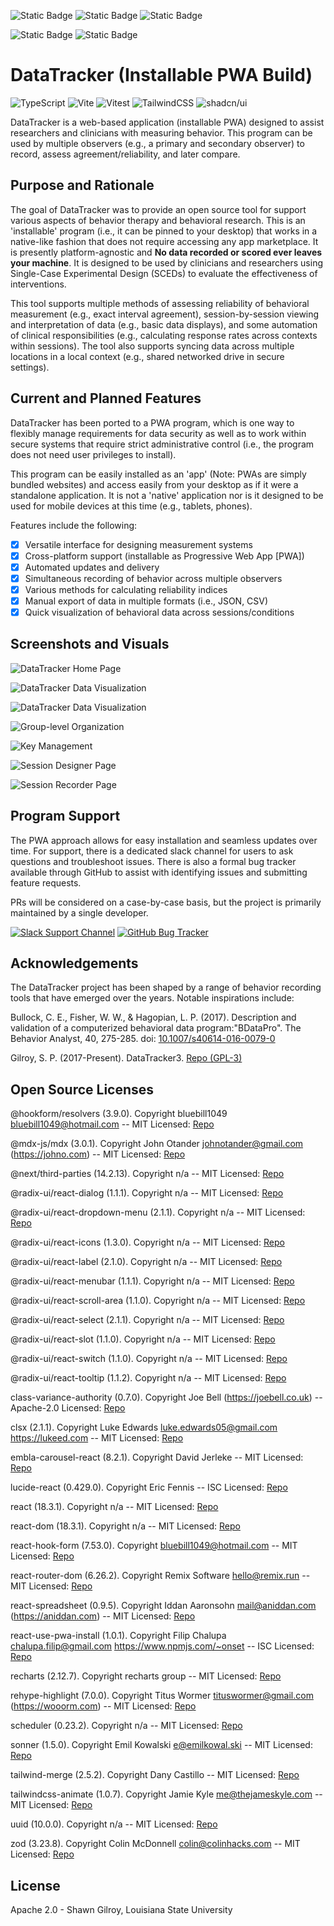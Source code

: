 ![Static Badge](https://img.shields.io/badge/Coverage_(Lines)-99.88%-green) ![Static Badge](https://img.shields.io/badge/Coverage_(Branches)-97.66%-green) ![Static Badge](https://img.shields.io/badge/Coverage_(Functions)-100.00%-green)

![Static Badge](https://img.shields.io/badge/Version-0.4.3-blue) ![Static Badge](https://img.shields.io/badge/License-Apache_2.0-purple)

# DataTracker (Installable PWA Build)

![TypeScript](https://img.shields.io/badge/TypeScript-3178C6?logo=typescript&logoColor=fff) ![Vite](https://img.shields.io/badge/Vite-646CFF?logo=vite&logoColor=fff) ![Vitest](https://img.shields.io/badge/Vitest-6E9F18?logo=vitest&logoColor=fff) ![TailwindCSS](https://img.shields.io/badge/Tailwind%20CSS-%2338B2AC.svg?logo=tailwind-css&logoColor=white) ![shadcn/ui](https://img.shields.io/badge/shadcn%2Fui-000?logo=shadcnui&logoColor=fff)

DataTracker is a web-based application (installable PWA) designed to assist researchers and clinicians with measuring behavior. This program can be used by multiple observers (e.g., a primary and secondary observer) to record, assess agreement/reliability, and later compare.

## Purpose and Rationale

The goal of DataTracker was to provide an open source tool for support various aspects of behavior therapy and behavioral research. This is an 'installable' program (i.e., it can be pinned to your desktop) that works in a native-like fashion that does not require accessing any app marketplace. It is presently platform-agnostic and **No data recorded or scored ever leaves your machine**. It is designed to be used by clinicians and researchers using Single-Case Experimental Design (SCEDs) to evaluate the effectiveness of interventions.

This tool supports multiple methods of assessing reliability of behavioral measurement (e.g., exact interval agreement), session-by-session viewing and interpretation of data (e.g., basic data displays), and some automation of clinical responsibilities (e.g., calculating response rates across contexts within sessions). The tool also supports syncing data across multiple locations in a local context (e.g., shared networked drive in secure settings).

## Current and Planned Features

DataTracker has been ported to a PWA program, which is one way to flexibly manage requirements for data security as well as to work within secure systems that require strict administrative control (i.e., the program does not need user privileges to install).

This program can be easily installed as an 'app' (Note: PWAs are simply bundled websites) and access easily from your desktop as if it were a standalone application. It is not a 'native' application nor is it designed to be used for mobile devices at this time (e.g., tablets, phones).

Features include the following:

- [x] Versatile interface for designing measurement systems
- [x] Cross-platform support (installable as Progressive Web App [PWA])
- [x] Automated updates and delivery
- [x] Simultaneous recording of behavior across multiple observers
- [x] Various methods for calculating reliability indices
- [x] Manual export of data in multiple formats (i.e., JSON, CSV)
- [x] Quick visualization of behavioral data across sessions/conditions

## Screenshots and Visuals

![DataTracker Home Page](public/screenshots/landing_page.png 'Visual of landing page for program')

![DataTracker Data Visualization](public/screenshots/visualization.png 'DataTracker Options for Between-Session Data Display')

![DataTracker Data Visualization](public/screenshots/within_session_preview.png 'DataTracker Options for Within-Session Data Display')

![Group-level Organization](public/screenshots/group_editor.png 'Organization of Participant Data by Groups')

![Key Management](public/screenshots/key_editor.png 'Basic Editor for Keyboards Mappings')

![Session Designer Page](public/screenshots/session_designer.png 'Various options for designing session conditions')

![Session Recorder Page](public/screenshots/session_recorder.png 'Options for displaying session recording progress')

## Program Support

The PWA approach allows for easy installation and seamless updates over time. For support, there is a dedicated slack channel for users to ask questions and troubleshoot issues. There is also a formal bug tracker available through GitHub to assist with identifying issues and submitting feature requests.

PRs will be considered on a case-by-case basis, but the project is primarily maintained by a single developer.

[![Slack Support Channel](https://img.shields.io/badge/Slack-4A154B?logo=slack&logoColor=fff)](https://datatrackerworkspace.slack.com/) [![GitHub Bug Tracker](https://img.shields.io/badge/GitHub-Issues-181717?logo=github&logoColor=fff)](https://github.com/miyamot0/datatracker-pwa/issues)

## Acknowledgements

The DataTracker project has been shaped by a range of behavior recording tools that have emerged over the years. Notable inspirations include:

Bullock, C. E., Fisher, W. W., & Hagopian, L. P. (2017). Description and validation of a computerized behavioral data program:"BDataPro". The Behavior Analyst, 40, 275-285. doi: [10.1007/s40614-016-0079-0](https://doi.org/10.1007%2Fs40614-016-0079-0)

Gilroy, S. P. (2017-Present). DataTracker3. [Repo (GPL-3)](https://github.com/miyamot0/DataTracker3)

## Open Source Licenses

@hookform/resolvers (3.9.0). Copyright bluebill1049 <bluebill1049@hotmail.com> -- MIT Licensed: [Repo](https://github.com/react-hook-form/resolvers.git) 
 
@mdx-js/mdx (3.0.1). Copyright John Otander <johnotander@gmail.com> (https://johno.com) -- MIT Licensed: [Repo](https://github.com/mdx-js/mdx.git) 
 
@next/third-parties (14.2.13). Copyright n/a -- MIT Licensed: [Repo](https://github.com/vercel/next.js.git) 
 
@radix-ui/react-dialog (1.1.1). Copyright n/a -- MIT Licensed: [Repo](https://github.com/radix-ui/primitives.git) 
 
@radix-ui/react-dropdown-menu (2.1.1). Copyright n/a -- MIT Licensed: [Repo](https://github.com/radix-ui/primitives.git) 
 
@radix-ui/react-icons (1.3.0). Copyright n/a -- MIT Licensed: [Repo](https://registry.npmjs.org/@radix-ui/react-icons/-/react-icons-1.3.2.tgz) 
 
@radix-ui/react-label (2.1.0). Copyright n/a -- MIT Licensed: [Repo](https://github.com/radix-ui/primitives.git) 
 
@radix-ui/react-menubar (1.1.1). Copyright n/a -- MIT Licensed: [Repo](https://github.com/radix-ui/primitives.git) 
 
@radix-ui/react-scroll-area (1.1.0). Copyright n/a -- MIT Licensed: [Repo](https://github.com/radix-ui/primitives.git) 
 
@radix-ui/react-select (2.1.1). Copyright n/a -- MIT Licensed: [Repo](https://github.com/radix-ui/primitives.git) 
 
@radix-ui/react-slot (1.1.0). Copyright n/a -- MIT Licensed: [Repo](https://github.com/radix-ui/primitives.git) 
 
@radix-ui/react-switch (1.1.0). Copyright n/a -- MIT Licensed: [Repo](https://github.com/radix-ui/primitives.git) 
 
@radix-ui/react-tooltip (1.1.2). Copyright n/a -- MIT Licensed: [Repo](https://github.com/radix-ui/primitives.git) 
 
class-variance-authority (0.7.0). Copyright Joe Bell (https://joebell.co.uk) -- Apache-2.0 Licensed: [Repo](https://github.com/joe-bell/cva.git) 
 
clsx (2.1.1). Copyright Luke Edwards luke.edwards05@gmail.com https://lukeed.com -- MIT Licensed: [Repo](https://github.com/lukeed/clsx.git) 
 
embla-carousel-react (8.2.1). Copyright David Jerleke -- MIT Licensed: [Repo](https://github.com/davidjerleke/embla-carousel) 
 
lucide-react (0.429.0). Copyright Eric Fennis -- ISC Licensed: [Repo](https://github.com/lucide-icons/lucide.git) 
 
react (18.3.1). Copyright n/a -- MIT Licensed: [Repo](https://github.com/facebook/react.git) 
 
react-dom (18.3.1). Copyright n/a -- MIT Licensed: [Repo](https://github.com/facebook/react.git) 
 
react-hook-form (7.53.0). Copyright <bluebill1049@hotmail.com> -- MIT Licensed: [Repo](https://github.com/react-hook-form/react-hook-form.git) 
 
react-router-dom (6.26.2). Copyright Remix Software <hello@remix.run> -- MIT Licensed: [Repo](https://github.com/remix-run/react-router.git) 
 
react-spreadsheet (0.9.5). Copyright Iddan Aaronsohn <mail@aniddan.com> (https://aniddan.com) -- MIT Licensed: [Repo](https://github.com/iddan/react-spreadsheet.git) 
 
react-use-pwa-install (1.0.1). Copyright Filip Chalupa chalupa.filip@gmail.com https://www.npmjs.com/~onset -- ISC Licensed: [Repo](https://github.com/FilipChalupa/react-use-pwa-install.git) 
 
recharts (2.12.7). Copyright recharts group -- MIT Licensed: [Repo](https://github.com/recharts/recharts.git) 
 
rehype-highlight (7.0.0). Copyright Titus Wormer <tituswormer@gmail.com> (https://wooorm.com) -- MIT Licensed: [Repo](https://github.com/rehypejs/rehype-highlight.git) 
 
scheduler (0.23.2). Copyright n/a -- MIT Licensed: [Repo](https://github.com/facebook/react.git) 
 
sonner (1.5.0). Copyright Emil Kowalski <e@emilkowal.ski> -- MIT Licensed: [Repo](https://github.com/emilkowalski/sonner.git) 
 
tailwind-merge (2.5.2). Copyright Dany Castillo -- MIT Licensed: [Repo](https://github.com/dcastil/tailwind-merge.git) 
 
tailwindcss-animate (1.0.7). Copyright Jamie Kyle <me@thejameskyle.com> -- MIT Licensed: [Repo](https://registry.npmjs.org/tailwindcss-animate/-/tailwindcss-animate-1.0.7.tgz) 
 
uuid (10.0.0). Copyright n/a -- MIT Licensed: [Repo](https://github.com/uuidjs/uuid.git) 
 
zod (3.23.8). Copyright Colin McDonnell <colin@colinhacks.com> -- MIT Licensed: [Repo](https://github.com/colinhacks/zod.git) 

## License

Apache 2.0 - Shawn Gilroy, Louisiana State University
